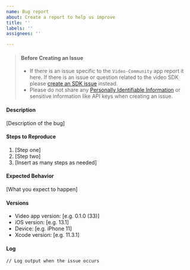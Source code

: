 ```yaml
---
name: Bug report
about: Create a report to help us improve
title: ''
labels: ''
assignees: ''

---
```


> #### Before Creating an Issue
>
> - If there is an issue specific to the `Video-Community` app report it here. If there is an issue or question related to the  video SDK please [create an SDK issue](https://github.com/twilio/twilio-video-ios/issues) instead.
> - Please do not share any 
[Personally Identifiable Information](https://www.twilio.com/docs/glossary/what-is-personally-identifiable-information-pii) or sensitive information like API keys when creating an issue.

#### Description

[Description of the bug]

#### Steps to Reproduce

1. [Step one]
1. [Step two]
1. [Insert as many steps as needed]

#### Expected Behavior

[What you expect to happen]

#### Versions

- Video app version: [e.g. 0.1.0 (33)]
- iOS version: [e.g. 13.1]
- Device: [e.g. iPhone 11]
- Xcode version: [e.g. 11.3.1]

#### Log
```
// Log output when the issue occurs
```
